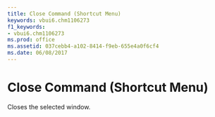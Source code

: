 ```yaml
---
title: Close Command (Shortcut Menu)
keywords: vbui6.chm1106273
f1_keywords:
- vbui6.chm1106273
ms.prod: office
ms.assetid: 037cebb4-a102-8414-f9eb-655e4a0f6cf4
ms.date: 06/08/2017
---
```



# Close Command (Shortcut Menu)

Closes the selected window.


